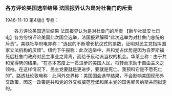 ### 各方评论美国选举结果  法国报界认为是对杜鲁门的斥责

1946-11-10
第4版()
专栏：

　　各方评论美国选举结果
    法国报界认为是对杜鲁门的斥责
    【新华社延安七日电】各方纷纷评论美国此次国会选举，法国报界解释“此次选举为对杜鲁门总统的斥责”。美联社华府电亦称：“选民的不断增长抗议式的票数，证明对民主党指挥国家立法机构的厌烦”。纽约下午报称：此次选举中，共和党占优势是因为自罗斯福死后杜鲁门政府对民主事业之背离，而给予反动派当权的机会。华莱士称：由于共和党得势的结果，“在基本态度上一贯进步的美国人民，将转而求助于自由主义之领袖。在这样情况下，民主党要就是更进步，要就是死亡。我预料它是不愿死亡的”。路透社伦敦电称：此间外交界称：美国国会选举结果，不会影响美国现形外交政策，因这一政策是共和党的外交权威范登堡和民主党的国务卿贝纳斯共同拟定的。
